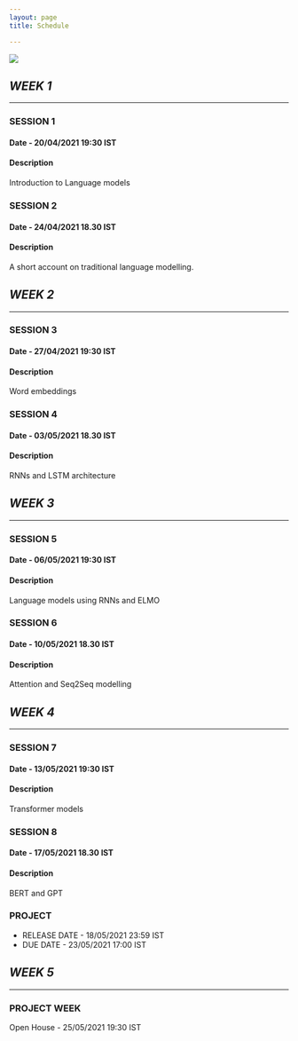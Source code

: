```yaml
---
layout: page
title: Schedule

---
```

![](./index.assets/schedule.jpg)

## *WEEK 1*
---

### SESSION 1

#### Date - 20/04/2021 19:30 IST

#### **Description**

Introduction to Language models



### SESSION 2

#### Date - 24/04/2021 18.30 IST

#### **Description**

A short account on traditional language modelling.


## *WEEK 2*

---

### SESSION 3

#### Date - 27/04/2021 19:30 IST

#### **Description**

Word embeddings


### SESSION 4

#### Date - 03/05/2021 18.30 IST

#### **Description**

RNNs and LSTM architecture



## *WEEK 3*

---

### SESSION 5

#### Date - 06/05/2021 19:30 IST

#### **Description**

Language models using RNNs and ELMO



### SESSION 6

#### Date - 10/05/2021 18.30 IST

#### **Description**

Attention and Seq2Seq modelling



## *WEEK 4*

---

### SESSION 7

#### Date - 13/05/2021 19:30 IST

#### **Description**

Transformer models




### SESSION 8

#### Date - 17/05/2021 18.30 IST

#### **Description**

BERT and GPT




### PROJECT

- RELEASE DATE - 18/05/2021  23:59 IST
- DUE DATE - 23/05/2021 17:00 IST



## *WEEK 5*

---

### PROJECT WEEK

Open House - 25/05/2021 19:30 IST


